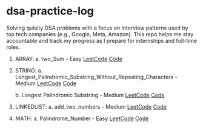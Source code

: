 # dsa-practice-log
Solving qulaity DSA problems with a focus on interview patterns used by top tech companies (e.g., Google, Meta, Amazon).
This repo helps me stay accountable and track my progress as I prepare for internships and full-time roles.

1. ARRAY:
   a. two_Sum - Easy
   [LeetCode](https://leetcode.com/submissions/detail/1698509286/)
   [Code](https://github.com/Unlitpsyche/dsa-practice-log/blob/main/arrays/two_sum.py)

2. STRING:
   a. Longest_Palindromic_Substring_Without_Repeating_Characters - Medium
   [LeetCode](https://leetcode.com/submissions/detail/1700806075/)
   [Code](https://github.com/Unlitpsyche/dsa-practice-log/blob/main/String/Longest_Substring_Without_Repeating_Characters.py)

   b. Longest Palindromic Substring - Medium
   [LeetCode](https://leetcode.com/submissions/detail/1700814520/)
   [Code](https://github.com/Unlitpsyche/dsa-practice-log/blob/main/String/Longest_Palindromic_Substring.py)

3. LINKEDLIST:
  a. add_two_numbers - Medium
  [LeetCode](https://leetcode.com/submissions/detail/1698956792/)
  [Code](https://github.com/Unlitpsyche/dsa-practice-log/blob/main/Linkedlist/add_two_numbers.py)

4. MATH:
   a. Palindrome_Number - Easy
   [LeetCode](https://leetcode.com/submissions/detail/1700916849/)
   [Code](https://github.com/Unlitpsyche/dsa-practice-log/blob/main/Math/Palindrome_Number.py)
